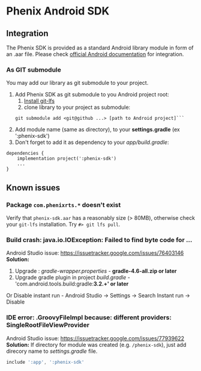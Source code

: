 # Phenix Android SDK

## Integration
The Phenix SDK is provided as a standard Android library module in form of an .aar file.
Please check [official Android documentation](https://developer.android.com/studio/projects/android-library#AddDependency) for integration.

### As GIT submodule
You may add our library as git submodule to your project.
1. Add Phenix SDK as git submodule to you Android project root:
	1. [Install git-lfs](https://github.com/git-lfs/git-lfs/wiki/Installation)
	2. clone library to your project as submodule:
	```console
	git submodule add <git@github ...> [path to Android project]```
2. Add module name (same as directory), to your **settings.gradle** (ex ':phenix-sdk')
3. Don't forget to add it as dependency to your *app/build.gradle*:
```
dependencies {
    implementation project(':phenix-sdk')
    ...
}
```

## Known issues
### Package `com.phenixrts.*` doesn't exist
Verify that `phenix-sdk.aar` has a reasonably size (> 80MB), otherwise check your `git-lfs` installation.
Try `#> git lfs pull`.

### Build crash: java.io.IOException: Failed to find byte code for …
Android Studio issue: https://issuetracker.google.com/issues/76403146
**Solution:**
1) Upgrade : _gradle-wrapper.properties_ - **gradle-4.6-all.zip or later**
2) Upgrade gradle plugin in project _build.gradle_ - 'com.android.tools.build:gradle:**3.2.+' or later**

Or Disable instant run - Android Studio -> Settings -> Search Instant run -> Disable

### IDE error: .GroovyFileImpl because: different providers: SingleRootFileViewProvider
Android Studio issue: https://issuetracker.google.com/issues/77939622
**Solution:** If directory for module was created (e.g. `/phenix-sdk`), just add direcory name to _settings.gradle_ file.
```gradle
include ':app', ':phenix-sdk'
```
